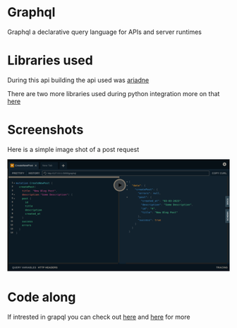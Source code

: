 # Graphql

Graphql a declarative query language for APIs and server runtimes

# Libraries used 
During this api building the api used was [ariadne](https://ariadnegraphql.org/)


There are two more libraries used during python integration more on that [here](https://graphql.org/code/#python-server)

# Screenshots
Here is a simple image shot of a post request

![Post request](<Screenshot from 2023-12-17 23-50-40.png>)

# Code along 
If intrested in grapql you can check out [here](https://graphql.org/)  and [here](https://www.apollographql.com/blog/complete-api-guide) for more
